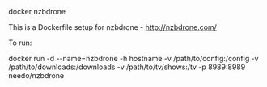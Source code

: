 docker nzbdrone

This is a Dockerfile setup for nzbdrone - http://nzbdrone.com/

To run:

docker run -d --name=nzbdrone -h hostname -v /path/to/config:/config -v /path/to/downloads:/downloads -v /path/to/tv/shows:/tv -p 8989:8989 needo/nzbdrone
